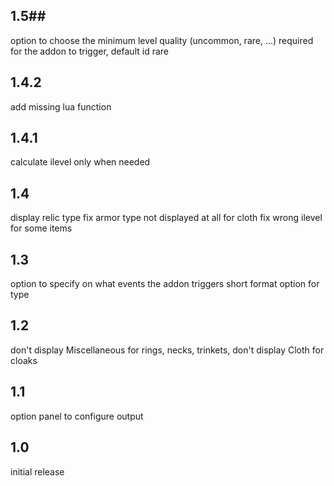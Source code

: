 ## 1.5##
option to choose the minimum level quality (uncommon, rare, ...) required for the addon to trigger, default id rare

## 1.4.2
add missing lua function

## 1.4.1
calculate ilevel only when needed

## 1.4
display relic type
fix armor type not displayed at all for cloth
fix wrong ilevel for some items

## 1.3
option to specify on what events the addon triggers
short format option for type

## 1.2
don't display Miscellaneous for rings, necks, trinkets, don't display Cloth for cloaks

## 1.1
option panel to configure output

## 1.0
initial release